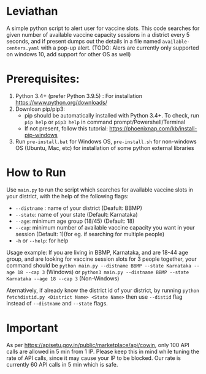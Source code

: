 # Leviathan

A simple python script to alert user for vaccine slots. This code searches for given number of available vaccine capacity sessions in a district every 5 seconds, and if present dumps out the details in a file named ```available-centers.yaml``` with a pop-up alert. (TODO: Alers are currently only supported on windows 10, add support for other OS as well)

# Prerequisites:

1) Python 3.4+ (prefer Python 3.9.5) : For installation https://www.python.org/downloads/
2) Downloan pip/pip3: 
    - pip should be automatically installed with Python 3.4+. To check, run ```pip help``` or ```pip3 help``` in command prompt/Powershell/Terminal
    - If not present, follow this tutorial: https://phoenixnap.com/kb/install-pip-windows
3) Run ```pre-install.bat``` for Windows OS, ```pre-install.sh``` for non-windows OS (Ubuntu, Mac, etc) for installation of some python external libraries


# How to Run

Use ```main.py``` to run the script which searches for available vaccine slots in your district, with the help of the following flags:
  - ```--distname``` : name of your district (Deafult: BBMP)
  - ```--state```: name of your state (Default: Karnataka)
  - ```--age```: minimum age group (18/45) (Default: 18)
  - ```--cap```: minimum number of available vaccine capacity you want in your session (Default: 1)(for eg. if searching for multiple people)
  - ```-h``` or ```--help```: for help

Usage example: If you are living in BBMP, Karnataka, and are 18-44 age group, and are looking for vaccine session slots for 3 people together, your command should be ```python main.py --distname BBMP --state Karnataka --age 18 --cap 3``` (Windows) or ```python3 main.py --distname BBMP --state Karnataka --age 18 --cap 3``` (Non-Windows)

Aternatively, if already know the district id of your district, by running ```python fetchdistid.py <District Name> <State Name>``` then use ```--distid``` flag instead of ```--distname``` and ```--state``` flags.


# Important

As per https://apisetu.gov.in/public/marketplace/api/cowin, only 100 API calls are allowed in 5 min from 1 IP. Please keep this in mind while tuning the rate of API calls, since it may cause your IP to be blocked. Our rate is currently 60 API calls in 5 min which is safe.
